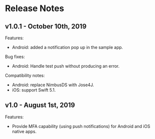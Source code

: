 # Release Notes

## v1.0.1 - October 10th, 2019
Features:
- Android: added a notification pop up in the sample app.

Bug fixes:
- Android: Handle test push without producing an error.

Compatibility notes:
- Android: replace NimbusDS with Jose4J.
- iOS: support Swift 5.1.


## v1.0 - August 1st, 2019
Features:
- Provide MFA capability (using push notifications) for Android and iOS native apps.
